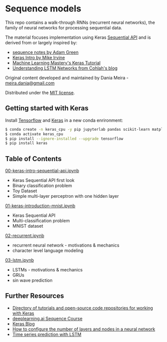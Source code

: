 # Sequence models 

This repo contains a walk-through RNNs (recurrent neural networks), the family of neural networks for processing sequential data.


The material focuses implementation using Keras [Sequential API](https://keras.io/getting-started/sequential-model-guide/) and is derived from or largely inspired by:
+ [sequence notes by Adam Green](https://github.com/ADGEfficiency/teaching-monolith/tree/master/sequences)
+ [Keras Intro by Mike Irvine](https://github.com/sempwn/keras-intro)
+ [Machine Learning Mastery's Keras Tutorial](https://machinelearningmastery.com/tutorial-first-neural-network-python-keras/) 
+ [Understanding LSTM Networks from Cohlah's blog](https://colah.github.io/posts/2015-08-Understanding-LSTMs/)


Original content developed and maintained by Dania Meira - [meira.dania@gmail.com](mailto:meira.dania@gmail.com)

Distributed under the [MIT license](https://github.com/meiradania/sequence-models-teaching-material/blob/master/LICENSE.md).




## Getting started with Keras

Install [Tensorflow](https://www.tensorflow.org/install/) and [Keras](https://keras.io/) in a new conda enrironment:
```bash
$ conda create -n keras_cpu -y pip jupyterlab pandas scikit-learn matplotlib
$ conda activate keras_cpu
$ pip install --ignore-installed --upgrade tensorflow
$ pip install keras
```

## Table of Contents

[00-keras-intro-sequential-api.ipynb](00-keras-intro-sequential-api.ipynb)
- Keras Sequential API first look
- Binary classification problem
- Toy Dataset
- Simple multi-layer perceptron with one hidden layer


[01-keras-introduction-mnist.ipynb](01-keras-introduction-mnist.ipynb)
- Keras Sequential API
- Multi-classification problem
- MNIST dataset


[02-recurrent.ipynb](02-recurrent.ipynb)
- recurrent neural network - motivations & mechanics
- character level language modeling


[03-lstm.ipynb](03-lstm.ipynb)
- LSTMs - motivations & mechanics
- GRUs
- sin wave prediction

  

## Further Resources
- [Directory of tutorials and open-source code repositories for working with Keras](https://github.com/fchollet/keras-resources)
- [deeplearning.ai Sequence Course](https://www.coursera.org/learn/nlp-sequence-models/)
- [Keras Blog](https://blog.keras.io/a-ten-minute-introduction-to-sequence-to-sequence-learning-in-keras.html)
- [How to configure the number of layers and nodes in a neural network](https://machinelearningmastery.com/how-to-configure-the-number-of-layers-and-nodes-in-a-neural-network/)
- [Time series prediction with LSTM](https://machinelearningmastery.com/time-series-prediction-lstm-recurrent-neural-networks-python-keras/)
